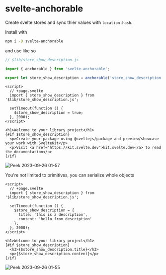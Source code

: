 # svelte-anchorable

Create svelte stores and sync thier values with `location.hash`.

Install with

```sh
npm i -D svelte-anchorable
```

and use like so

```js
// $lib/store_show_description.js

import { anchorable } from 'svelte-anchorable';

export let store_show_description = anchorable('store_show_description', false);
```

```svelte
<script>
  // +page.svelte
  import { store_show_description } from '$lib/store_show_description.js';

  setTimeout(function () {
    $store_show_description = true;
  }, 2000);
</script>

<h1>Welcome to your library project</h1>
{#if $store_show_description}
  <p>Create your package using @sveltejs/package and preview/showcase your work with SvelteKit</p>
  <p>Visit <a href="https://kit.svelte.dev">kit.svelte.dev</a> to read the documentation</p>
{/if}
```

![Peek 2023-09-26 01-57](https://github.com/tncrazvan/svelte-anchorable/assets/6891346/3721003e-66f9-4c0a-ba76-5bb3d0d09a50)

You're not limited to primitives, you can serialize whole objects

```svelte
<script>
  // +page.svelte
  import { store_show_description } from '$lib/store_show_description.js';

  setTimeout(function () {
    $store_show_description = {
      title: 'this is a description',
      content: 'hello from description'
    };
  }, 2000);
</script>

<h1>Welcome to your library project</h1>
{#if $store_show_description}
  <h3>{$store_show_description.title}</h3>
  <p>{$store_show_description.content}</p>
{/if}
```

![Peek 2023-09-26 01-55](https://github.com/tncrazvan/svelte-anchorable/assets/6891346/e8faeebd-37e1-4770-9b9e-f7137d9840b7)
